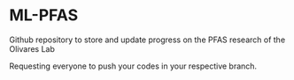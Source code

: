 # ML-PFAS
Github repository  to store and update progress on the PFAS research of the Olivares Lab

Requesting everyone to push your codes in your respective branch.
